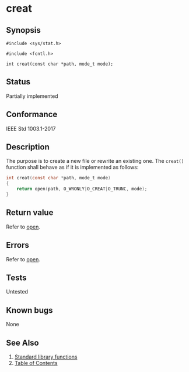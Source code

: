 # creat

## Synopsis

`#include <sys/stat.h>`

`#include <fcntl.h>`

`int creat(const char *path, mode_t mode);`

## Status

Partially implemented

## Conformance

IEEE Std 1003.1-2017

## Description

The purpose is to create a new file or rewrite an existing one. The `creat()` function shall behave as if it is
implemented as follows:

```c
int creat(const char *path, mode_t mode)
{
	return open(path, O_WRONLY|O_CREAT|O_TRUNC, mode);
}
```

## Return value

Refer to [open](../fcntl/open.part-impl.md).

## Errors

Refer to [open](../fcntl/open.part-impl.md).

## Tests

Untested

## Known bugs

None

## See Also

1. [Standard library functions](../README.md)
2. [Table of Contents](../../../README.md)
